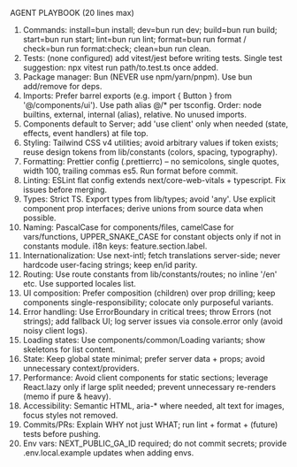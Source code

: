 AGENT PLAYBOOK (20 lines max)

1. Commands: install=bun install; dev=bun run dev; build=bun run build; start=bun run start; lint=bun run lint; format=bun run format / check=bun run format:check; clean=bun run clean.
2. Tests: (none configured) add vitest/jest before writing tests. Single test suggestion: npx vitest run path/to.test.ts once added.
3. Package manager: Bun (NEVER use npm/yarn/pnpm). Use bun add/remove for deps.
4. Imports: Prefer barrel exports (e.g. import { Button } from '@/components/ui'). Use path alias @/\* per tsconfig. Order: node builtins, external, internal (alias), relative. No unused imports.
5. Components default to Server; add 'use client' only when needed (state, effects, event handlers) at file top.
6. Styling: Tailwind CSS v4 utilities; avoid arbitrary values if token exists; reuse design tokens from lib/constants (colors, spacing, typography).
7. Formatting: Prettier config (.prettierrc) – no semicolons, single quotes, width 100, trailing commas es5. Run format before commit.
8. Linting: ESLint flat config extends next/core-web-vitals + typescript. Fix issues before merging.
9. Types: Strict TS. Export types from lib/types; avoid 'any'. Use explicit component prop interfaces; derive unions from source data when possible.
10. Naming: PascalCase for components/files, camelCase for vars/functions, UPPER_SNAKE_CASE for constant objects only if not in constants module. i18n keys: feature.section.label.
11. Internationalization: Use next-intl; fetch translations server-side; never hardcode user-facing strings; keep en/id parity.
12. Routing: Use route constants from lib/constants/routes; no inline '/en' etc. Use supported locales list.
13. UI composition: Prefer composition (children) over prop drilling; keep components single-responsibility; colocate only purposeful variants.
14. Error handling: Use ErrorBoundary in critical trees; throw Errors (not strings); add fallback UI; log server issues via console.error only (avoid noisy client logs).
15. Loading states: Use components/common/Loading variants; show skeletons for list content.
16. State: Keep global state minimal; prefer server data + props; avoid unnecessary context/providers.
17. Performance: Avoid client components for static sections; leverage React.lazy only if large split needed; prevent unnecessary re-renders (memo if pure & heavy).
18. Accessibility: Semantic HTML, aria-\* where needed, alt text for images, focus styles not removed.
19. Commits/PRs: Explain WHY not just WHAT; run lint + format + (future) tests before pushing.
20. Env vars: NEXT_PUBLIC_GA_ID required; do not commit secrets; provide .env.local.example updates when adding envs.
